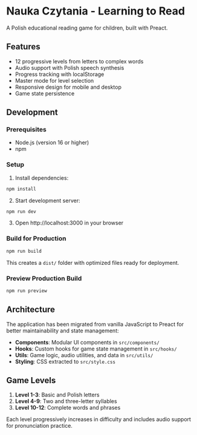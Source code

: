 # Nauka Czytania - Learning to Read

A Polish educational reading game for children, built with Preact.

## Features

- 12 progressive levels from letters to complex words
- Audio support with Polish speech synthesis
- Progress tracking with localStorage
- Master mode for level selection
- Responsive design for mobile and desktop
- Game state persistence

## Development

### Prerequisites

- Node.js (version 16 or higher)
- npm

### Setup

1. Install dependencies:
```bash
npm install
```

2. Start development server:
```bash
npm run dev
```

3. Open http://localhost:3000 in your browser

### Build for Production

```bash
npm run build
```

This creates a `dist/` folder with optimized files ready for deployment.

### Preview Production Build

```bash
npm run preview
```

## Architecture

The application has been migrated from vanilla JavaScript to Preact for better maintainability and state management:

- **Components**: Modular UI components in `src/components/`
- **Hooks**: Custom hooks for game state management in `src/hooks/`
- **Utils**: Game logic, audio utilities, and data in `src/utils/`
- **Styling**: CSS extracted to `src/style.css`

## Game Levels

1. **Level 1-3**: Basic and Polish letters
2. **Level 4-9**: Two and three-letter syllables
3. **Level 10-12**: Complete words and phrases

Each level progressively increases in difficulty and includes audio support for pronunciation practice.